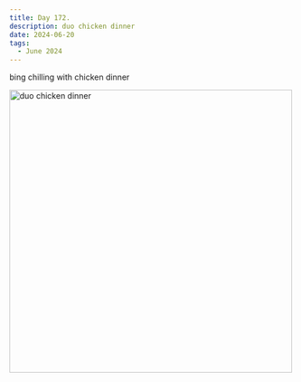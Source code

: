 ```yaml
---
title: Day 172.
description: duo chicken dinner
date: 2024-06-20
tags: 
  - June 2024
---
```


bing chilling with chicken dinner

<a href="https://imgur.com/gNN7Zib"><img src="https://i.imgur.com/gNN7Zib.png" title="source: imgur.com" width="500px" alt="duo chicken dinner"/></a>
